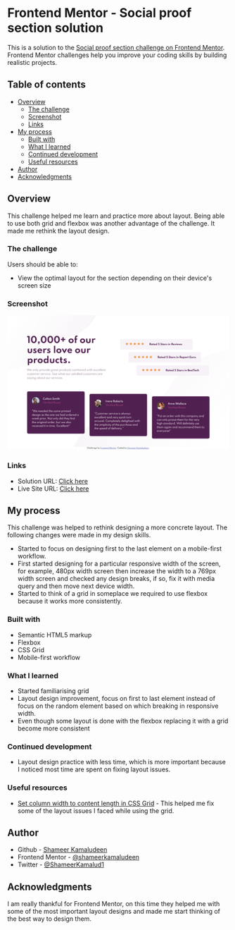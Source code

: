 # Frontend Mentor - Social proof section solution

This is a solution to the [Social proof section challenge on Frontend Mentor](https://www.frontendmentor.io/challenges/social-proof-section-6e0qTv_bA). Frontend Mentor challenges help you improve your coding skills by building realistic projects. 

## Table of contents

- [Overview](#overview)
  - [The challenge](#the-challenge)
  - [Screenshot](#screenshot)
  - [Links](#links)
- [My process](#my-process)
  - [Built with](#built-with)
  - [What I learned](#what-i-learned)
  - [Continued development](#continued-development)
  - [Useful resources](#useful-resources)
- [Author](#author)
- [Acknowledgments](#acknowledgments)

## Overview

This challenge helped me learn and practice more about layout. Being able to use both grid and flexbox was another advantage of the challenge. It made me rethink the layout design.

### The challenge

Users should be able to:

- View the optimal layout for the section depending on their device's screen size

### Screenshot

![](./screenshot.png)


### Links

- Solution URL: [Click here](https://github.com/shameerkamaludeen/social-proof-section)
- Live Site URL: [Click here](https://shameerkamaludeen.github.io/social-proof-section/)

## My process

This challenge was helped to rethink designing a more concrete layout. The following changes were made in my design skills.

- Started to focus on designing first to the last element on a mobile-first workflow. 
- First started designing for a particular responsive width of the screen, for example, 480px width screen then increase the width to a 769px width screen and checked any design breaks, if so, fix it with media query and then move next device width.
- Started to think of a grid in someplace we required to use flexbox because it works more consistently.

### Built with

- Semantic HTML5 markup
- Flexbox
- CSS Grid
- Mobile-first workflow

### What I learned

- Started familiarising grid
- Layout design improvement, focus on first to last element instead of focus on the random element based on which breaking in responsive width.
- Even though some layout is done with the flexbox replacing it with a grid become more consistent

### Continued development

- Layout design practice with less time, which is more important because I noticed most time are spent on fixing layout issues.

### Useful resources

- [Set column width to content length in CSS Grid](https://stackoverflow.com/q/47171214/3877538) - This helped me fix some of the layout issues I faced while using the grid.

## Author

- Github - [Shameer Kamaludeen](https://github.com/shameerkamaludeen)
- Frontend Mentor - [@shameerkamaludeen](https://www.frontendmentor.io/profile/shameerkamaludeen)
- Twitter - [@ShameerKamalud1](https://twitter.com/ShameerKamalud1)

## Acknowledgments

I am really thankful for Frontend Mentor, on this time they helped me with some of the most important layout designs and made me start thinking of the best way to design them.